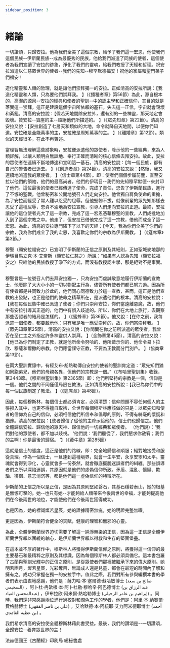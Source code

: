 ```yaml
---
sidebar_position: 3
---
```


# 緒論

一切讚頌，只歸安拉。他為我們全美了這個宗教，給予了我們這一宏恩，他使我們這個民族--伊斯蘭民族--成為最優秀的民族。他給我們派遣了同族的使者，這個使者為我們宣讀了安拉的跡象，淨化了我們的靈魂，給我們教授了天經和哲理。祝安拉派遣以仁慈眾世界的使者--我們的先知--穆罕默德福安！祝他的家屬和聖門弟子們福安！

造化精靈和人類的哲理，就是讓他們崇拜獨一的安拉。正如清高的安拉所說：【我造化精靈和人類，只為要他們崇拜我。 】（《播種者章》第56節）為此，源自根本的、高潔的源泉--安拉的經典和使者的聖訓--中的認主學和正確信仰，其目的就是落實這一崇拜，這正是建設這個宇宙所依賴的基石。失去這一正信，宇宙就會毀壞和紊亂。清高的安拉說：【假若天地間除安拉外，還有別的一些神靈，那天地定會毀壞。贊安拉--寶座的主--超絕他們所描述的。 】（《眾先知章》第22節）。清高的安拉又說：【安拉創造了七層天和類似的大地，命令就降自天地間，以便你們知道。安拉確是全能萬事的主，安拉確是周知萬事的主。 】（《離婚章》第12節）。類似的天經很多，在此不再贅述。

當理智無法理解這些跡象時，安拉便派遣他的眾使者，降示他的一些經典，來為人類詳解，以讓人類明白無誤地、奉行正確而清晰的核心信條去拜安拉。故此，安拉的眾使者在連續不斷地傳達和宣明這一基石。清高的安拉說：【每一個民族，都有自己的警告者已逝去。 】（《創造者章》第24節）。清高的安拉又說：【然後，我又連續地派遣我的眾使者。 】（信士章第44節）。即：使者們個個步履前塵，直至安拉以他們的領袖，他們的最高尚者，他們的伊瑪目--我們的先知穆罕默德--來封印了他們。這位最後的使者已經傳達了使命，完成了責任，忠告了伊斯蘭民族，進行了不懈的聖戰。他曾秘密和公開地號召人們走向安拉。他曾獨自肩負使命的重擔，為了安拉而經受了常人難以忍受的屈辱。但他堅韌不拔，就像前輩的眾先知那樣去忍受了這種屈辱，忠貞不渝地為安拉宣教，引導人們走向安拉的正道。最終，安拉讓他的這位使者光大了這一宗教，完成了這一宏恩憑藉穆聖的宣教，人們成批地加入到了這個宗教之中。他走了，但安拉已借他完成了這一宗教，借他而成全了這一宏恩。為此，清高的安拉專門降下了以下的天經：【今天，我為你們全美了你們的宗教，我為你們成全了我的宏恩，我喜歡定你們的宗教為伊斯蘭教。 】（《筵席章》第3節。）

穆聖（願安拉福安之）已宣明了伊斯蘭的正信之原則及其細則，正如聖城麥地那的伊瑪目馬立克·本·艾奈斯（願安拉仁慈之）所說：“如果有人認為先知（願安拉福安之）只給他的民族教授了淨下的方式，而沒有教授認主學，那是絕對不是事實。 ”

穆聖曾是一位號召人們去拜安拉獨一，只為安拉而虔誠敬意地履行伊斯蘭的宣教士，他廢除了大大小小的一切以物配主行為，儘管所有使者們都已努力過。因為所有使者都是共同致力於此的，他們同心同德致力於這一宣教，甚而，這正是他們宣教的出發點，也正是他們的使命之精華所在，是派遣他們的根本。清高的安拉說：【我在每個民族中確已派遣了使者；你們只崇拜安拉，你們當遠離惡魔，故，他們中有安拉引導其正道的，他們中有誤入歧途的。所以，你們在大地上旅行，去觀察那些否認者的結局是怎樣的。 】（《蜜蜂章》第36節）。他又說：【在你之前，我每派遣一個使者，都要啟示他：只有我是唯一應受崇拜的，故，你們當崇拜我。 】（眾先知章第25節）。清高的安拉又說：【你問問在你之前所派遣的眾使者，我曾否在至仁主之外指定許多神靈供人崇拜。 】（金飾章第45節）。清高的安拉又說：【他已為你們制定了正教，就是他所命令努哈的、他所啟示你的、他命令易卜拉欣、穆薩和爾撒的宗教。你們應當謹守正教，不要為正教而分門別戶。 】（協商章第13節）。

在兩大聖訓實錄中，有經艾布·胡熱勒傳自安拉的使者的聖訓肯定道：“眾先知們猶如同胞弟兄，他們的母親各異，但他們的宗教是一個。”（《布哈里聖訓集》收錄，第3443節。《穆斯林聖訓集》第2365節）即：他們所堅持的宗教是一個，信仰是一個。他們之間的不同僅僅局限在教法。正如清高的安拉所說：【我已為你們中的每一個民族制定了教法。 】（《筵席章》第48節）。

因此，每個穆斯林，每個信士都必須肯定，必須清楚：信仰問題不容任何個人的主張摻入其中，也更不得擅自取捨，全世界每個穆斯林應該做的只是：以眾先知和使者的信仰為自己的信仰，必須相信他們所信奉和倡導的原則，不得有絲毫的懷疑和猶豫。清高的安拉說：【使者歸信了從他的主降示給他的，信士們也歸信之。他們全體歸信安拉、歸信他的眾天神、歸信他的一切經典和眾使者。 （他們說）：‘我們對他的眾使者，都不加以歧視。 ’他們說：‘我們聽從了，我們懇求你赦宥；我們的主啊！你是最後的歸宿。 ’】（《黃牛章》第285節）

這就是信士的態度，這正是他們的路線，即：完全地歸信和順服；絕對地接受和服從真理。作為一個信士，一旦達到這種境界，就會一生平安，永享安寧和太平。靈魂就會得到淨化，心靈就會多一份泰然，就會徹底擺脫迷誤者們的糾纏。那些誤導者們之所以深陷迷誤，其原因就是他們的虛偽信仰所致。矛盾、混亂、懷疑、欺騙、徘徊、意志消沉等，都是他們這一虛偽信仰的特徵所在。

伊斯蘭的正信之所以是正信，是因為其原則堅如磐石，其基石穩若泰山，她的根基是無懈可擊的。她--也只有她--才能夠給人類帶來今後兩世的幸福，才能夠提高他們在今後兩世的地位，才能使他們在今後兩世獲得成功。

也是因為，她的標識燦若星辰，她的證據精密無疵，她的明證完整無暇。

更是因為，伊斯蘭符合健全的天賦，健康的理智和無邪的心靈。

為此，全體伊斯蘭世界迫切需要了解這一純淨無染的正信，因為這一正信是全體伊斯蘭世界賴以圍繞的軸心，是伊斯蘭世界賴以得救和生存的堅固堡壘。

在這本並不厚的著作中，穆斯林人將獲得伊斯蘭信仰之原則，將獲得這一信仰的最主要基石和最精粹之原則及其標識，因為每個穆斯林人都必須具備它。這本書包羅了古蘭與聖訓光輝中的正信之原則，是從眾使者們那裡被繼承下來的偉大原則。她明若團月，燦若星辰，光彩奪目，無論成人還是兒童，都會在最短的時間內了解和擁有之。成功只掌握在獨一的安拉手中。值此之際，我們對所有參與編撰本書的學者們表示由衷地感謝，他們是：薩力哈·本·塞爾德·蘇哈敏博士 (صالح بن سعد السحيمي) ，阿卜杜·冉紮根·本·阿卜杜勒·穆哈辛·阿巴德博士 (عبد الرزاق بن عبدالمحسن العباد) ，伊布拉欣·阿米爾·熱哈勒博士 (إبراهيم بن عامر الرحيلي) 。同時，我們還非常感謝兩位進行過校對和潤色工作的學者，他們是：阿里·本·納賽爾·費格赫博士 (علي بن ناصر الفقهي) ，艾哈默德·本·阿統耶·艾力阿米德耶博士 (أحمد بن عطية الغامدي) 。

我們希求清高的安拉使全體穆斯林藉此書受益。最後，我們的讚頌是--一切讚頌，全歸安拉--養育眾世界的主！

法赫德國王《古蘭經》印刷局
總秘書處